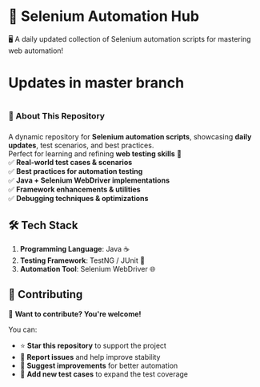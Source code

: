 # 🚀 Selenium Automation Hub
🖥️ A daily updated collection of Selenium automation scripts for mastering web automation!

# Updates in master branch

# <h3>🎯 About This Repository<h3>
A dynamic repository for **Selenium automation scripts**, showcasing **daily updates**, test scenarios, and best practices.  
Perfect for learning and refining **web testing skills** 🚀  
✅ **Real-world test cases & scenarios**  
✅ **Best practices for automation testing**  
✅ **Java + Selenium WebDriver implementations**  
✅ **Framework enhancements & utilities**  
✅ **Debugging techniques & optimizations**  


  ## 🛠 Tech Stack  
1. **Programming Language**: Java ☕  
2. **Testing Framework**: TestNG / JUnit 🧪  
3. **Automation Tool**: Selenium WebDriver 🌐 

## 🤝 Contributing  

👋 **Want to contribute? You're welcome!**  

You can:  
- ⭐ **Star this repository** to support the project  
- 🐛 **Report issues** and help improve stability  
- 🔧 **Suggest improvements** for better automation  
- 📝 **Add new test cases** to expand the test coverage  

 

